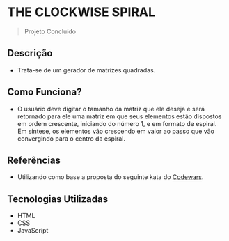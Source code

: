 # THE CLOCKWISE SPIRAL  

> Projeto Concluído  

## Descrição  

- Trata-se de um gerador de matrizes quadradas.  

## Como Funciona?  

- O usuário deve digitar o tamanho da matriz que ele deseja e será retornado para ele uma matriz em que seus elementos estão dispostos em ordem crescente, iniciando do número 1, e em formato de espiral. Em síntese, os elementos vão crescendo em valor ao passo que vão convergindo para o centro da espiral.  

## Referências  

- Utilizando como base a proposta do seguinte kata do [Codewars](https://www.codewars.com/kata/536a155256eb459b8700077e/train/javascript).  

## Tecnologias Utilizadas  

- HTML  
- CSS  
- JavaScript  



